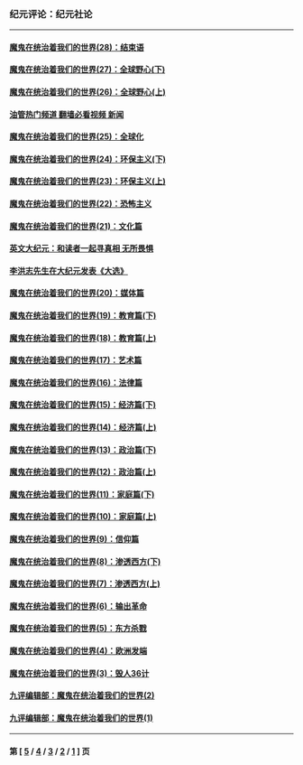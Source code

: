 ### 纪元评论：纪元社论
---
#### [魔鬼在统治着我们的世界(28)：结束语](../../pages/nsc422/n10936246.md?11200330) 
#### [魔鬼在统治着我们的世界(27)：全球野心(下)](../../pages/nsc422/n10928319.md?11200330) 
#### [魔鬼在统治着我们的世界(26)：全球野心(上)](../../pages/nsc422/n10900318.md?11200330) 
#### [油管热门频道 翻墙必看视频 新闻](ok?11200330)
#### [魔鬼在统治着我们的世界(25)：全球化](../../pages/nsc422/n10788205.md?11200330) 
#### [魔鬼在统治着我们的世界(24)：环保主义(下)](../../pages/nsc422/n10695307.md?11200330) 
#### [魔鬼在统治着我们的世界(23)：环保主义(上)](../../pages/nsc422/n10688613.md?11200330) 
#### [魔鬼在统治着我们的世界(22)：恐怖主义](../../pages/nsc422/n10614727.md?11200330) 
#### [魔鬼在统治着我们的世界(21)：文化篇](../../pages/nsc422/n10597706.md?11200330) 
#### [英文大纪元：和读者一起寻真相 无所畏惧](../../pages/nsc422/n12542027.md?11200330) 
#### [李洪志先生在大纪元发表《大选》](../../pages/nsc422/n12534746.md?11200330) 
#### [魔鬼在统治着我们的世界(20)：媒体篇](../../pages/nsc422/n10586579.md?11200330) 
#### [魔鬼在统治着我们的世界(19)：教育篇(下)](../../pages/nsc422/n10564808.md?11200330) 
#### [魔鬼在统治着我们的世界(18)：教育篇(上)](../../pages/nsc422/n10526970.md?11200330) 
#### [魔鬼在统治着我们的世界(17)：艺术篇](../../pages/nsc422/n10499093.md?11200330) 
#### [魔鬼在统治着我们的世界(16)：法律篇](../../pages/nsc422/n10485969.md?11200330) 
#### [魔鬼在统治着我们的世界(15)：经济篇(下)](../../pages/nsc422/n10469975.md?11200330) 
#### [魔鬼在统治着我们的世界(14)：经济篇(上)](../../pages/nsc422/n10457370.md?11200330) 
#### [魔鬼在统治着我们的世界(13)：政治篇(下)](../../pages/nsc422/n10448270.md?11200330) 
#### [魔鬼在统治着我们的世界(12)：政治篇(上)](../../pages/nsc422/n10444576.md?11200330) 
#### [魔鬼在统治着我们的世界(11)：家庭篇(下)](../../pages/nsc422/n10440961.md?11200330) 
#### [魔鬼在统治着我们的世界(10)：家庭篇(上)](../../pages/nsc422/n10435448.md?11200330) 
#### [魔鬼在统治着我们的世界(9)：信仰篇](../../pages/nsc422/n10432159.md?11200330) 
#### [魔鬼在统治着我们的世界(8)：渗透西方(下)](../../pages/nsc422/n10429603.md?11200330) 
#### [魔鬼在统治着我们的世界(7)：渗透西方(上)](../../pages/nsc422/n10426013.md?11200330) 
#### [魔鬼在统治着我们的世界(6)：输出革命](../../pages/nsc422/n10421536.md?11200330) 
#### [魔鬼在统治着我们的世界(5)：东方杀戮](../../pages/nsc422/n10417707.md?11200330) 
#### [魔鬼在统治着我们的世界(4)：欧洲发端](../../pages/nsc422/n10414890.md?11200330) 
#### [魔鬼在统治着我们的世界(3)：毁人36计](../../pages/nsc422/n10411583.md?11200330) 
#### [九评编辑部：魔鬼在统治着我们的世界(2)](../../pages/nsc422/n10410036.md?11200330) 
#### [九评编辑部：魔鬼在统治着我们的世界(1)](../../pages/nsc422/n10406825.md?11200330) 

---
#### 第 [ [5](./5.md?11200330) / [4](./4.md?11200330) / [3](./3.md?11200330) / [2](./2.md?11200330) / [1](./1.md?11200330) ] 页
